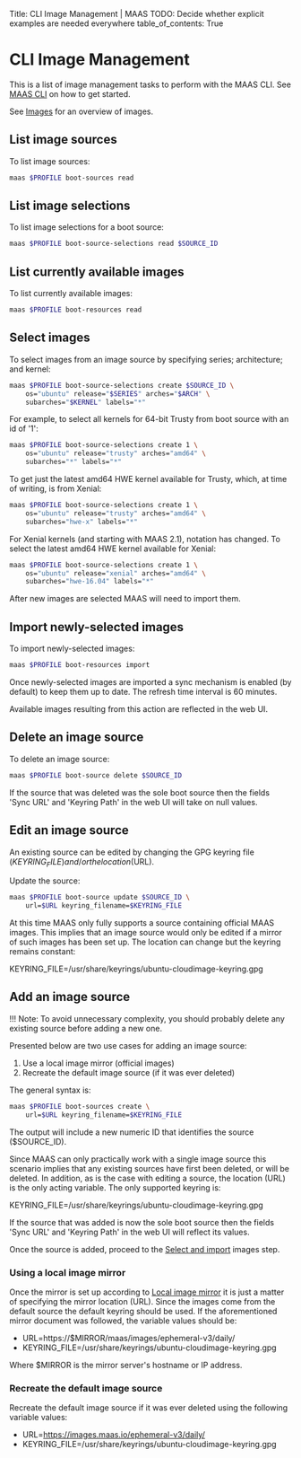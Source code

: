 Title: CLI Image Management | MAAS
TODO:  Decide whether explicit examples are needed everywhere
table_of_contents: True


# CLI Image Management

This is a list of image management tasks to perform with the MAAS CLI. See
[MAAS CLI][manage-cli] on how to get started.

See [Images][images] for an overview of images.


## List image sources

To list image sources:

```bash
maas $PROFILE boot-sources read
```


## List image selections

To list image selections for a boot source:

```bash
maas $PROFILE boot-source-selections read $SOURCE_ID
```


## List currently available images

To list currently available images:

```bash
maas $PROFILE boot-resources read
```


## Select images

To select images from an image source by specifying series; architecture; and
kernel:

```bash
maas $PROFILE boot-source-selections create $SOURCE_ID \
	os="ubuntu" release="$SERIES" arches="$ARCH" \
	subarches="$KERNEL" labels="*"
```

For example, to select all kernels for 64-bit Trusty from boot source with an
id of '1':

```bash
maas $PROFILE boot-source-selections create 1 \
	os="ubuntu" release="trusty" arches="amd64" \
	subarches="*" labels="*"
```

To get just the latest amd64 HWE kernel available for Trusty, which, at time of
writing, is from Xenial:

```bash
maas $PROFILE boot-source-selections create 1 \
	os="ubuntu" release="trusty" arches="amd64" \
	subarches="hwe-x" labels="*"
```

For Xenial kernels (and starting with MAAS 2.1), notation has changed. To
select the latest amd64 HWE kernel available for Xenial:

```bash
maas $PROFILE boot-source-selections create 1 \
	os="ubuntu" release="xenial" arches="amd64" \
	subarches="hwe-16.04" labels="*"
```


After new images are selected MAAS will need to import them.


## Import newly-selected images

To import newly-selected images:

```bash
maas $PROFILE boot-resources import
```

Once newly-selected images are imported a sync mechanism is enabled (by
default) to keep them up to date. The refresh time interval is 60 minutes.

Available images resulting from this action are reflected in the web UI.


## Delete an image source

To delete an image source:

```bash
maas $PROFILE boot-source delete $SOURCE_ID
```

If the source that was deleted was the sole boot source then the fields
'Sync URL' and 'Keyring Path' in the web UI will take on null values.


## Edit an image source

An existing source can be edited by changing the GPG keyring file
($KEYRING_FILE) and/or the location ($URL).

Update the source:

```bash
maas $PROFILE boot-source update $SOURCE_ID \
	url=$URL keyring_filename=$KEYRING_FILE
```

At this time MAAS only fully supports a source containing official MAAS images.
This implies that an image source would only be edited if a mirror of such
images has been set up. The location can change but the keyring remains
constant:

KEYRING_FILE=/usr/share/keyrings/ubuntu-cloudimage-keyring.gpg


## Add an image source

!!! Note: To avoid unnecessary complexity, you should probably delete any
existing source before adding a new one.

Presented below are two use cases for adding an image source:

1. Use a local image mirror (official images)
1. Recreate the default image source (if it was ever deleted)

The general syntax is:

```bash
maas $PROFILE boot-sources create \
	url=$URL keyring_filename=$KEYRING_FILE
```

The output will include a new numeric ID that identifies the source
($SOURCE_ID).

Since MAAS can only practically work with a single image source this scenario
implies that any existing sources have first been deleted, or will be deleted.
In addition, as is the case with editing a source, the location (URL) is the
only acting variable. The only supported keyring is:

KEYRING_FILE=/usr/share/keyrings/ubuntu-cloudimage-keyring.gpg

If the source that was added is now the sole boot source then the fields
'Sync URL' and 'Keyring Path' in the web UI will reflect its values.

Once the source is added, proceed to the [Select and import][images-import]
images step.

### Using a local image mirror

Once the mirror is set up according to [Local image mirror][mirror] it is just
a matter of specifying the mirror location (URL). Since the images come from
the default source the default keyring should be used. If the aforementioned
mirror document was followed, the variable values should be:

- URL=https://$MIRROR/maas/images/ephemeral-v3/daily/
- KEYRING_FILE=/usr/share/keyrings/ubuntu-cloudimage-keyring.gpg

Where $MIRROR is the mirror server's hostname or IP address.

### Recreate the default image source

Recreate the default image source if it was ever deleted using the following
variable values:

- URL=https://images.maas.io/ephemeral-v3/daily/
- KEYRING_FILE=/usr/share/keyrings/ubuntu-cloudimage-keyring.gpg


<!-- LINKS -->

[manage-cli]: manage-cli.md
[images]: installconfig-images.md
[images-import]: installconfig-images-import.md
[mirror]: installconfig-images-mirror.md
